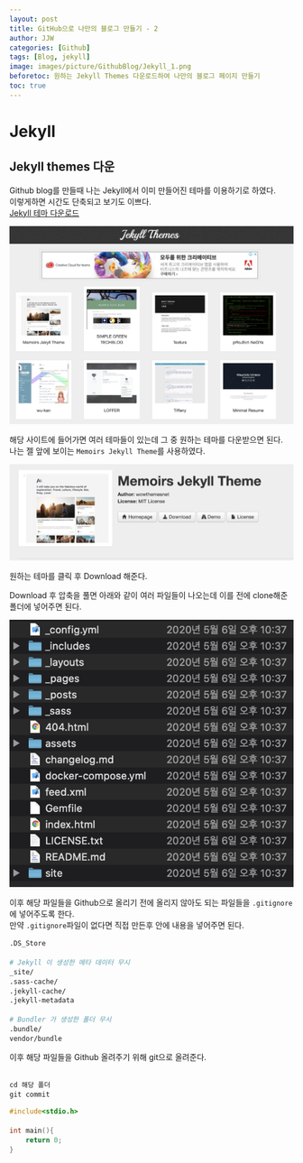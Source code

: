 ```yaml
---
layout: post
title: GitHub으로 나만의 블로그 만들기 - 2
author: JJW
categories: [Github]
tags: [Blog, jekyll]
image: images/picture/GithubBlog/Jekyll_1.png
beforetoc: 원하는 Jekyll Themes 다운로드하여 나만의 블로그 페이지 만들기
toc: true
---
```


# Jekyll

## Jekyll themes 다운

Github blog를 만들때 나는 Jekyll에서 이미 만들어진 테마를 이용하기로 하였다.  
이렇게하면 시간도 단축되고 보기도 이쁘다.  
[Jekyll 테마 다운로드](http://jekyllthemes.org/)

<img class="blogPict" src="/images/picture/GithubBlog/Jekyll_1.png">

해당 사이트에 들어가면 여러 테마들이 있는데 그 중 원하는 테마를 다운받으면 된다.  
나는 젤 앞에 보이는 `Memoirs Jekyll Theme`를 사용하였다.

<img class="blogPict" src="/images/picture/GithubBlog/Jekyll_2.png">

원하는 테마를 클릭 후 Download 해준다.

Download 후 압축을 풀면 아래와 같이 여러 파일들이 나오는데 이를 전에 clone해준 폴더에 넣어주면 된다.

<img class="blogPict" src="/images/picture/GithubBlog/Jekyll_3.png">

이후 해당 파일들을 Github으로 올리기 전에 올리지 않아도 되는 파일들을 `.gitignore`에 넣어주도록 한다.  
만약 `.gitignore`파일이 없다면 직접 만든후 안에 내용을 넣어주면 된다.

```sh
.DS_Store

# Jekyll 이 생성한 메타 데이터 무시
_site/
.sass-cache/
.jekyll-cache/
.jekyll-metadata

# Bundler 가 생성한 폴더 무시
.bundle/
vendor/bundle
```

이후 해당 파일들을 Github 올려주기 위해 git으로 올려준다.

```javascript

cd 해당 폴더
git commit

```

```c
#include<stdio.h>

int main(){
    return 0;
}
```

